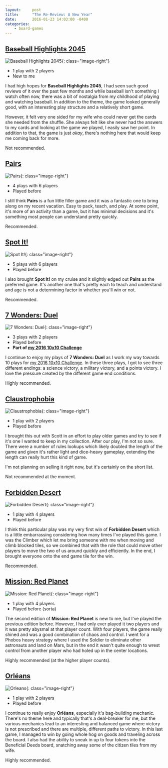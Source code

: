 ```yaml
---
layout:     post
title:      "The Re-Review: A New Year"
date:       2016-01-23 14:03:00 -0400
categories:
    - board-games
---
```

## [Baseball Highlights 2045](https://boardgamegeek.com/boardgame/186567/baseball-highlights-2045-super-deluxe-edition)

![Baseball Highlights 2045](/assets/images/covers/baseball-highlights-2045.jpg){: class="image-right"}

- 1 play with 2 players
- New to me

I had high hopes for **Baseball Highlights 2045**, I had seen such good reviews of it over the past few months and while baseball isn't something I watch often now, there was a bit of nostalgia from my childhood of playing and watching baseball. In addition to the theme, the game looked generally good, with an interesting play structure and a relatively short game.

However, it felt very one sided for my wife who could never get the cards she needed from the shuffle. She always felt like she never had the answers to my cards and looking at the game we played, I easily saw her point. In addition to that, the game is just _okay_, there's nothing here that would keep me coming back for more.

Not recommended.

## [Pairs](https://boardgamegeek.com/boardgame/152237/pairs)

![Pairs](/assets/images/covers/pairs.jpg){: class="image-right"}

- 4 plays with 6 players
- Played before

I still think **Pairs** is a fun little filler game and it was a fantastic one to bring along on my recent vacation. Easy to pack, teach, and play. At some point, it's more of an activity than a game, but it has minimal decisions and it's something most people can understand pretty quickly.

Recommended.

<div style="clear:both;"></div>

## [Spot It!](https://boardgamegeek.com/boardgame/63268/spot-it)

![Spot It!](/assets/images/covers/spot-it.jpg){: class="image-right"}

- 5 plays with 6 players
- Played before

I also brought **Spot It!** on my cruise and it slightly edged out **Pairs** as the preferred game. It's another one that's pretty each to teach and understand and age is not a determining factor in whether you'll win or not.

Recommended.

## [7 Wonders: Duel](https://boardgamegeek.com/boardgame/173346/7-wonders-duel)

![7 Wonders: Duel](/assets/images/covers/7-wonders-duel.jpg){: class="image-right"}

- 3 plays with 2 players
- Played before
- **Part of [my 2016 10x10 Challenge](https://boardgamegeek.com/geeklist/202712/wesbakers-2016-10x10-hardcore-challenge)**

I continue to enjoy my plays of **7 Wonders: Duel** as I work my way towards 10 plays for [my 2016 10x10 Challenge](https://boardgamegeek.com/geeklist/202712/wesbakers-2016-10x10-hardcore-challenge). In these three plays, I got to see three different endings: a science victory, a military victory, and a points victory. I love the pressure created by the different game end conditions.

Highly recommended.

## [Claustrophobia](https://boardgamegeek.com/boardgame/36932/claustrophobia)

![Claustrophobia](/assets/images/covers/claustrophobia.jpg){: class="image-right"}

- 1 play with 2 players
- Played before

I brought this out with Scott in an effort to play older games and try to see if it's one I wanted to keep in my collection. After our play, I'm not so sure. There were a number of rules lookups which likely doubled the length of the game and given it's rather light and dice-heavy gameplay, extending the length can really hurt this kind of game.

I'm not planning on selling it right now, but it's certainly on the short list.

Not recommended at the moment.

## [Forbidden Desert](https://boardgamegeek.com/boardgame/136063/forbidden-desert)

![Forbidden Desert](/assets/images/covers/forbidden-desert.jpg){: class="image-right"}

- 1 play with 4 players
- Played before

I think this particular play was my very first win of **Forbidden Desert** which is a little embarrassing considering how many times I've played this game. I was the Climber which let me bring someone with me when moving and climb blocked tiles, so we combined that with the role that could move other players to move the two of us around quickly and efficiently. In the end, I brought everyone onto the end game tile for the win.

Recommended.

## [Mission: Red Planet](https://boardgamegeek.com/boardgame/176920/mission-red-planet-second-edition)

![Mission: Red Planet](/assets/images/covers/mission-red-planet.jpg){: class="image-right"}

- 1 play with 4 players
- Played before (sorta)

The second edition of **Mission: Red Planet** is new to me, but I've played the previous edition before. However, I had only ever played it two players and it was pretty abysmal at that player count. With four players, the game really shined and was a good combination of chaos and control. I went for a Phobos heavy strategy where I used the Soldier to eliminate other astronauts and land on Mars, but in the end it wasn't quite enough to wrest control from another player who had holed up in the center locations.

Highly recommended (at the higher player counts).

## [Orléans](https://boardgamegeek.com/boardgame/164928/orleans)

![Orleans](/assets/images/covers/orleans.png){: class="image-right"}

- 1 play with 2 players
- Played before

I continue to really enjoy **Orléans**, especially it's bag-building mechanic. There's no theme here and typically that's a deal-breaker for me, but the various mechanics lead to an interesting and balanced game where victory is not prescribed and there are multiple, different paths to victory. In this last game, I managed to win by going whole hog on goods and traveling across the board. I also had the ability to sneak in up to four tokens into the Beneficial Deeds board, snatching away some of the citizen tiles from my wife.

Highly recommended.
